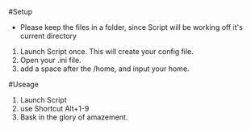 #Setup
- Please keep the files in a folder, since Script will be working off it's current directory 


1. Launch Script once. This will create your config file. 
2. Open your .ini file. 
3. add a space after the /home, and input your home.

#Useage
1. Launch Script
2. use Shortcut Alt+1-9
3. Bask in the glory of amazement. 
